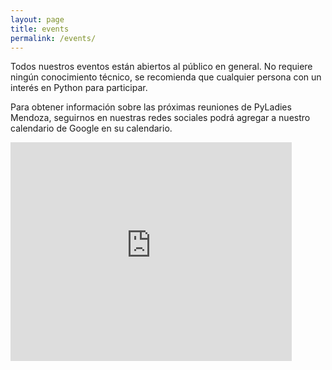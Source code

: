 ```yaml
---
layout: page
title: events
permalink: /events/
---
```


<p>Todos nuestros eventos están abiertos al público en general. No requiere ningún conocimiento técnico, se recomienda que cualquier persona con un interés en Python para participar.</p>
<p class="text-justify">Para obtener información sobre las próximas reuniones de PyLadies Mendoza, seguirnos en nuestras redes sociales podrá agregar a nuestro calendario de Google en su calendario.</p>

 <div class="responsive-iframe-container big-container">
    <iframe src="https://calendar.google.com/calendar/embed?title=Pyladies%20Mendoza&amp;height=350&amp;wkst=2&amp;hl=es_419&amp;bgcolor=%23FFFFFF&amp;src=pyladiesmdz%40gmail.com&amp;color=%231B887A&amp;src=en.ar%23holiday%40group.v.calendar.google.com&amp;color=%23125A12&amp;ctz=America%2FArgentina%2FBuenos_Aires" style="border-width:0" width="450" height="350" frameborder="0" scrolling="no"></iframe>
</div>       
